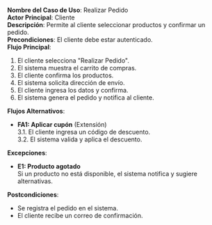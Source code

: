 **Nombre del Caso de Uso**: Realizar Pedido  
**Actor Principal**: Cliente  
**Descripción**: Permite al cliente seleccionar productos y confirmar un pedido.  
**Precondiciones**: El cliente debe estar autenticado.  
**Flujo Principal**:  
1. El cliente selecciona "Realizar Pedido".  
2. El sistema muestra el carrito de compras.  
3. El cliente confirma los productos.  
4. El sistema solicita dirección de envío.  
5. El cliente ingresa los datos y confirma.  
6. El sistema genera el pedido y notifica al cliente.  

**Flujos Alternativos**:  
- **FA1: Aplicar cupón** (Extensión)  
  3.1. El cliente ingresa un código de descuento.  
  3.2. El sistema valida y aplica el descuento.  

**Excepciones**:  
- **E1: Producto agotado**  
  Si un producto no está disponible, el sistema notifica y sugiere alternativas.  

**Postcondiciones**:  
- Se registra el pedido en el sistema.  
- El cliente recibe un correo de confirmación.  

